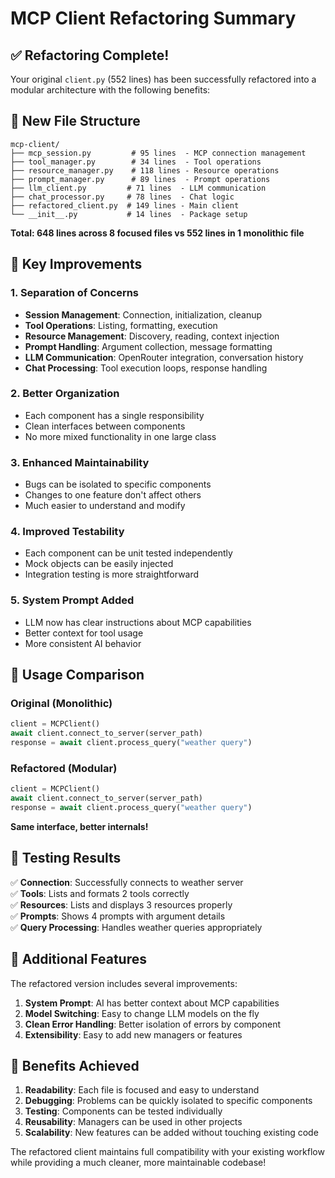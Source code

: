 # MCP Client Refactoring Summary

## ✅ Refactoring Complete!

Your original `client.py` (552 lines) has been successfully refactored into a modular architecture with the following benefits:

## 📁 New File Structure

```
mcp-client/
├── mcp_session.py         # 95 lines  - MCP connection management
├── tool_manager.py        # 34 lines  - Tool operations
├── resource_manager.py    # 118 lines - Resource operations  
├── prompt_manager.py      # 89 lines  - Prompt operations
├── llm_client.py         # 71 lines  - LLM communication
├── chat_processor.py     # 78 lines  - Chat logic
├── refactored_client.py  # 149 lines - Main client
└── __init__.py           # 14 lines  - Package setup
```

**Total: 648 lines across 8 focused files vs 552 lines in 1 monolithic file**

## 🎯 Key Improvements

### 1. **Separation of Concerns**
- **Session Management**: Connection, initialization, cleanup
- **Tool Operations**: Listing, formatting, execution
- **Resource Management**: Discovery, reading, context injection
- **Prompt Handling**: Argument collection, message formatting
- **LLM Communication**: OpenRouter integration, conversation history
- **Chat Processing**: Tool execution loops, response handling

### 2. **Better Organization**
- Each component has a single responsibility
- Clean interfaces between components
- No more mixed functionality in one large class

### 3. **Enhanced Maintainability**
- Bugs can be isolated to specific components
- Changes to one feature don't affect others
- Much easier to understand and modify

### 4. **Improved Testability**
- Each component can be unit tested independently
- Mock objects can be easily injected
- Integration testing is more straightforward

### 5. **System Prompt Added**
- LLM now has clear instructions about MCP capabilities
- Better context for tool usage
- More consistent AI behavior

## 🚀 Usage Comparison

### Original (Monolithic)
```python
client = MCPClient()
await client.connect_to_server(server_path)
response = await client.process_query("weather query")
```

### Refactored (Modular)
```python
client = MCPClient()
await client.connect_to_server(server_path)
response = await client.process_query("weather query")
```

**Same interface, better internals!**

## 🧪 Testing Results

✅ **Connection**: Successfully connects to weather server  
✅ **Tools**: Lists and formats 2 tools correctly  
✅ **Resources**: Lists and displays 3 resources properly  
✅ **Prompts**: Shows 4 prompts with argument details  
✅ **Query Processing**: Handles weather queries appropriately  

## 🔧 Additional Features

The refactored version includes several improvements:

1. **System Prompt**: AI has better context about MCP capabilities
2. **Model Switching**: Easy to change LLM models on the fly
3. **Clean Error Handling**: Better isolation of errors by component
4. **Extensibility**: Easy to add new managers or features

## 🎉 Benefits Achieved

1. **Readability**: Each file is focused and easy to understand
2. **Debugging**: Problems can be quickly isolated to specific components
3. **Testing**: Components can be tested individually
4. **Reusability**: Managers can be used in other projects
5. **Scalability**: New features can be added without touching existing code

The refactored client maintains full compatibility with your existing workflow while providing a much cleaner, more maintainable codebase!
